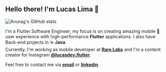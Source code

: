 <h2>Hello there! I'm Lucas Lima 👋</h2>

![Anurag's GitHub stats](https://github-readme-stats.vercel.app/api?username=LucasLima939&show_icons=true&theme=tokyonight)

I'm a Flutter Software Engineer, my focus is on creating amazing mobile 📱 user experience with high-performance **Flutter** applications. I also have Back-end projects in ☕ **Java**. <br/> Currently, I'm working as mobile developer at **[Raro Labs](https://wwww.rarolabs.com.br)** and I'm a content creator for Instagram **[@lucasdev.flutter](https://www.instagram.com/lucasdev.flutter/)**.

Feel free to contact me via **<a href="mailto:lucaslima939@gmail.com">email</a>** or **[linkedin](https://www.linkedin.com/in/lucas-lima-dev)**.
